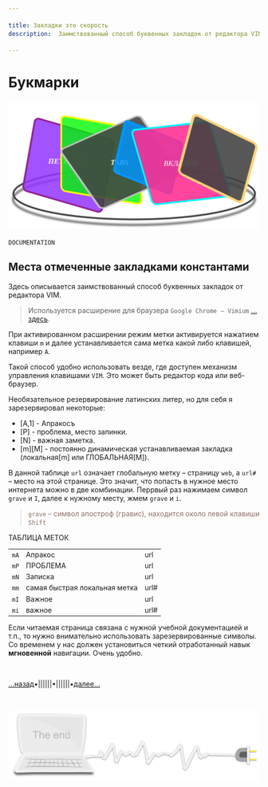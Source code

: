 ```yaml
---

title: Закладки это скорость
description:  Заимствованный способ буквенных закладок от редактора VIM.

---
```


<div class="navi"><nav id="navi"><!-- js --></nav></div>

# Букмарки

<span id="buki-bookmarks-img" class="img" onclick="imgResize()">![img](assets/svg/buki-bookmarks.svg)</span>

	DOCUMENTATION

## Места отмеченные закладками константами


Здесь описывается заимствованный способ буквенных закладок от редактора VIM.

>Используется расширение для браузера `Google Chrome – Vimium` […здесь](https://chrome.google.com/webstore/detail/vimium/dbepggeogbaibhgnhhndojpepiihcmeb).

При активированном расширении режим метки активируется нажатием клавиши `m` и далее устанавливается сама метка какой либо клавишей, например `A`.

Такой способ удобно использовать везде, где доступен механизм управления клавишами `VIM`. Это может быть редактор кода или веб-браузер.

Необязательное резервирование латинских литер, но для себя я зарезервировал некоторые:

- [A,1] - Апракосъ
- [P] - проблема, место запинки.
- [N] - важная заметка.
- [m][M] - постоянно динамическая устанавливаемая закладка (локальная[m] или ГЛОБАЛЬНАЯ[M]).

В данной таблице `url` означает глобальную метку –  страницу `web`, а `url#` – место на этой странице. Это значит, что попасть в нужное место интернета можно в две комбинации. Перрвый раз нажимаем символ `grave` и `I`, далее к нужному месту, жмем `grave` и `i`.  

><span style="color: #8F7161;">`grave` – символ апостроф (гравис), находится около левой клавиши `Shift` </span>
 
ТАБЛИЦА МЕТОК 

|        |                               |      |
| :----- | :---------------------------- | :--- |
| `mA`   | Апракос                       | url  |
| `mP`   | ПРОБЛЕМА                      | url  |
| `mN`   | Записка                       | url  |
| `mm`   | самая быстрая локальная метка | url# |
| `mI`   | Важное                        | url  |
| `mi`   | важное                        | url# |


Если читаемая страница связана с нужной учебной документацией и т.п., то нужно внимательно использовать зарезервированные символы. Со временем у нас должен установиться четкий отработанный навык **мгновенной** навигации. Очень удобно.

<br>

[…назад](billing.md)•||||||•||||||•[далее…](buki-install-ts.md)

<br>

<span id="comp-end-img" class="img" onclick="imgResize()">![img](assets/svg/comp-end.svg)</span>

<script src="assets/js/navi.js"></script>

